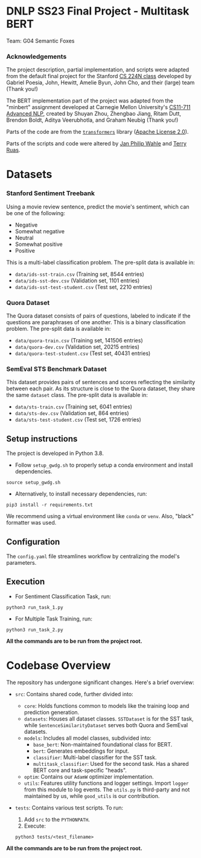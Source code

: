 # DNLP SS23 Final Project - Multitask BERT
Team: G04	Semantic Foxes

### Acknowledgements

The project description, partial implementation, and scripts were adapted from the default final project for the Stanford [CS 224N class](https://web.stanford.edu/class/cs224n/) developed by Gabriel Poesia, John, Hewitt, Amelie Byun, John Cho, and their (large) team (Thank you!) 

The BERT implementation part of the project was adapted from the "minbert" assignment developed at Carnegie Mellon University's [CS11-711 Advanced NLP](http://phontron.com/class/anlp2021/index.html),
created by Shuyan Zhou, Zhengbao Jiang, Ritam Dutt, Brendon Boldt, Aditya Veerubhotla, and Graham Neubig  (Thank you!)

Parts of the code are from the [`transformers`](https://github.com/huggingface/transformers) library ([Apache License 2.0](./LICENSE)).

Parts of the scripts and code were altered by [Jan Philip Wahle](https://jpwahle.com/) and [Terry Ruas](https://terryruas.com/).

# Datasets

### Stanford Sentiment Treebank

Using a movie review sentence, predict the movie's sentiment, which can be one of the following:
- Negative
- Somewhat negative
- Neutral
- Somewhat positive
- Positive

This is a multi-label classification problem. The pre-split data is available in:
- `data/ids-sst-train.csv` (Training set, 8544 entries)
- `data/ids-sst-dev.csv` (Validation set, 1101 entries)
- `data/ids-sst-test-student.csv` (Test set, 2210 entries)

### Quora Dataset
The Quora dataset consists of pairs of questions, labeled to indicate if the questions are paraphrases of one another. This is a binary classification problem. The pre-split data is available in:
- `data/quora-train.csv` (Training set, 141506 entries)
- `data/quora-dev.csv` (Validation set, 20215 entries)
- `data/quora-test-student.csv` (Test set, 40431 entries)

### SemEval STS Benchmark Dataset
This dataset provides pairs of sentences and scores reflecting the similarity between each pair. As its structure is close to the Quora dataset, they share the same `dataset` class. The pre-split data is available in:
- `data/sts-train.csv` (Training set, 6041 entries)
- `data/sts-dev.csv` (Validation set, 864 entries)
- `data/sts-test-student.csv` (Test set, 1726 entries)

## Setup instructions
The project is developed in Python 3.8. 

* Follow `setup_gwdg.sh` to properly setup a conda environment and install dependencies.
```
source setup_gwdg.sh
```

* Alternatively, to install necessary dependencies, run:
```
pip3 install -r requirements.txt
```
We recommend using a virtual environment like `conda` or `venv`.
Also, "black" formatter was used.

## Configuration
The `config.yaml` file streamlines workflow by centralizing the model's parameters.

## Execution
- For Sentiment Classification Task, run:
```
python3 run_task_1.py
```

- For Multiple Task Training, run:
```
python3 run_task_2.py
```

**All the commands are to be run from the project root.**

# Codebase Overview

The repository has undergone significant changes. Here's a brief overview:

- `src`: Contains shared code, further divided into:
  - `core`: Holds functions common to models like the training loop and prediction generation.
  - `datasets`: Houses all dataset classes. `SSTDataset` is for the SST task, while `SentenceSimilarityDataset` serves both Quora and SemEval datasets.
  - `models`: Includes all model classes, subdivided into:
    - `base_bert`: Non-maintained foundational class for BERT.
    - `bert`: Generates embeddings for input.
    - `classifier`: Multi-label classifier for the SST task.
    - `multitask_classifier`: Used for the second task. Has a shared BERT core and task-specific "heads".
  - `optim`: Contains our `AdamW` optimizer implementation.
  - `utils`: Features utility functions and logger settings. Import `logger` from this module to log events. The `utils.py` is third-party and not maintained by us, while `good_utils` is our contribution.
  
- `tests`: Contains various test scripts. To run:
  1. Add `src` to the `PYTHONPATH`.
  2. Execute:
    ```
    python3 tests/<test_filename>
    ```
**All the commands are to be run from the project root.**
